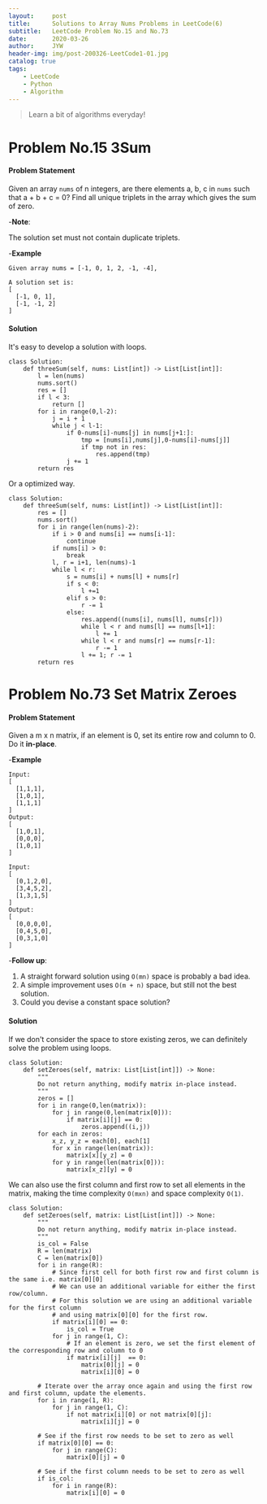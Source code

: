 ```yaml
---
layout:     post
title:      Solutions to Array Nums Problems in LeetCode(6)
subtitle:   LeetCode Problem No.15 and No.73
date:       2020-03-26
author:     JYW
header-img: img/post-200326-LeetCode1-01.jpg
catalog: true
tags:
    - LeetCode
    - Python
    - Algorithm
---
```


>Learn a bit of algorithms everyday!

# Problem No.15 3Sum

#### Problem Statement

Given an array `nums` of n integers, are there elements a, b, c in `nums` such that a + b + c = 0? Find all unique triplets in the array which gives the sum of zero.

-**Note**:

The solution set must not contain duplicate triplets.

-**Example**
```
Given array nums = [-1, 0, 1, 2, -1, -4],

A solution set is:
[
  [-1, 0, 1],
  [-1, -1, 2]
]
```

#### Solution

It's easy to develop a solution with loops.
```
class Solution:
    def threeSum(self, nums: List[int]) -> List[List[int]]:
        l = len(nums)
        nums.sort()
        res = []
        if l < 3:
            return []
        for i in range(0,l-2):
            j = i + 1
            while j < l-1:
                if 0-nums[i]-nums[j] in nums[j+1:]:
                    tmp = [nums[i],nums[j],0-nums[i]-nums[j]]
                    if tmp not in res:
                        res.append(tmp)
                j += 1
        return res
``` 
Or a optimized way.
```
class Solution:
    def threeSum(self, nums: List[int]) -> List[List[int]]:
        res = []
        nums.sort()
        for i in range(len(nums)-2):
            if i > 0 and nums[i] == nums[i-1]:
                continue
            if nums[i] > 0:
                break
            l, r = i+1, len(nums)-1
            while l < r:
                s = nums[i] + nums[l] + nums[r]
                if s < 0:
                    l +=1 
                elif s > 0:
                    r -= 1
                else:
                    res.append((nums[i], nums[l], nums[r]))
                    while l < r and nums[l] == nums[l+1]:
                        l += 1
                    while l < r and nums[r] == nums[r-1]:
                        r -= 1
                    l += 1; r -= 1
        return res
```

# Problem No.73 Set Matrix Zeroes

#### Problem Statement

Given a m x n matrix, if an element is 0, set its entire row and column to 0. Do it **in-place**.

-**Example**
```
Input: 
[
  [1,1,1],
  [1,0,1],
  [1,1,1]
]
Output: 
[
  [1,0,1],
  [0,0,0],
  [1,0,1]
]

Input: 
[
  [0,1,2,0],
  [3,4,5,2],
  [1,3,1,5]
]
Output: 
[
  [0,0,0,0],
  [0,4,5,0],
  [0,3,1,0]
]
```

-**Follow up**:

1. A straight forward solution using `O(mn)` space is probably a bad idea.
2. A simple improvement uses `O(m + n)` space, but still not the best solution.
3. Could you devise a constant space solution?

#### Solution

If we don't consider the space to store existing zeros, we can definitely solve the problem using loops.
```
class Solution:
    def setZeroes(self, matrix: List[List[int]]) -> None:
        """
        Do not return anything, modify matrix in-place instead.
        """
        zeros = []
        for i in range(0,len(matrix)):
            for j in range(0,len(matrix[0])):
                if matrix[i][j] == 0:
                    zeros.append((i,j))
        for each in zeros:
            x_z, y_z = each[0], each[1]
            for x in range(len(matrix)):
                matrix[x][y_z] = 0
            for y in range(len(matrix[0])):
                matrix[x_z][y] = 0
``` 
We can also use the first column and first row to set all elements in the matrix, making the time complexity `O(mxn)` and space complexity `O(1)`.
```
class Solution:
    def setZeroes(self, matrix: List[List[int]]) -> None:
        """
        Do not return anything, modify matrix in-place instead.
        """
        is_col = False
        R = len(matrix)
        C = len(matrix[0])
        for i in range(R):
            # Since first cell for both first row and first column is the same i.e. matrix[0][0]
            # We can use an additional variable for either the first row/column.
            # For this solution we are using an additional variable for the first column
            # and using matrix[0][0] for the first row.
            if matrix[i][0] == 0:
                is_col = True
            for j in range(1, C):
                # If an element is zero, we set the first element of the corresponding row and column to 0
                if matrix[i][j]  == 0:
                    matrix[0][j] = 0
                    matrix[i][0] = 0

        # Iterate over the array once again and using the first row and first column, update the elements.
        for i in range(1, R):
            for j in range(1, C):
                if not matrix[i][0] or not matrix[0][j]:
                    matrix[i][j] = 0

        # See if the first row needs to be set to zero as well
        if matrix[0][0] == 0:
            for j in range(C):
                matrix[0][j] = 0

        # See if the first column needs to be set to zero as well        
        if is_col:
            for i in range(R):
                matrix[i][0] = 0
```
